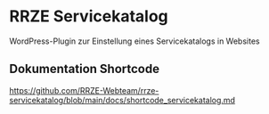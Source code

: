 # RRZE Servicekatalog
WordPress-Plugin zur Einstellung eines Servicekatalogs in Websites

## Dokumentation Shortcode
https://github.com/RRZE-Webteam/rrze-servicekatalog/blob/main/docs/shortcode_servicekatalog.md
